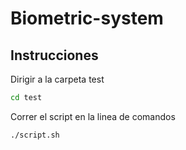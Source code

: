 # Biometric-system
## Instrucciones
Dirigir a la carpeta test

```sh
cd test
```
Correr el script en la linea de comandos
```sh
./script.sh
```
